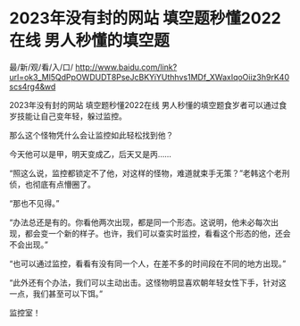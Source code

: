 # 2023年没有封的网站 填空题秒懂2022在线 男人秒懂的填空题

最/新/观/看/入/口/ http://www.baidu.com/link?url=ok3_Ml5QdPpOWDUDT8PseJcBKYiYUthhvs1MDf_XWaxIqoOiiz3h9rK40scs4rg4&wd

2023年没有封的网站 填空题秒懂2022在线 男人秒懂的填空题食岁者可以通过食岁技能让自己变年轻，躲过监控。

那么这个怪物凭什么会让监控如此轻松找到他？

今天他可以是甲，明天变成乙，后天又是丙……

“照这么说，监控都锁定不了他，对这样的怪物，难道就束手无策？”老韩这个老刑侦，也彻底有点懵圈了。

“那也不见得。”

“办法总还是有的。你看他两次出现，都是同一个形态。这说明，他未必每次出现，都会变一个新的样子。也许，我们可以查实时监控，看看这个形态的他，还会不会出现。”

“也可以通过监控，看看有没有同一个人，在差不多的时间段在不同的地方出现。”

“此外还有个办法，我们可以主动出击。这怪物明显喜欢朝年轻女性下手，针对这一点，我们甚至可以下饵。”

监控室！
